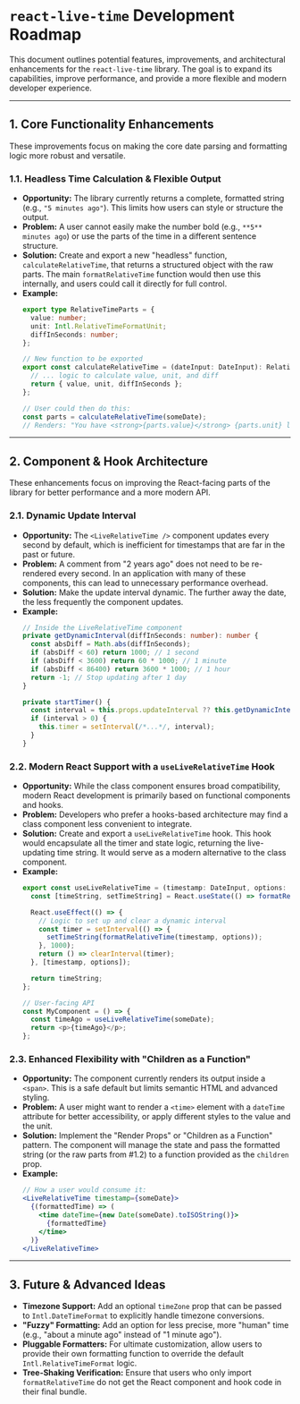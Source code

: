 # `react-live-time` Development Roadmap

This document outlines potential features, improvements, and architectural enhancements for the `react-live-time` library. The goal is to expand its capabilities, improve performance, and provide a more flexible and modern developer experience.

---

## 1. Core Functionality Enhancements

These improvements focus on making the core date parsing and formatting logic more robust and versatile.

### 1.1. Headless Time Calculation & Flexible Output

- **Opportunity:** The library currently returns a complete, formatted string (e.g., `"5 minutes ago"`). This limits how users can style or structure the output.
- **Problem:** A user cannot easily make the number bold (e.g., `**5** minutes ago`) or use the parts of the time in a different sentence structure.
- **Solution:** Create and export a new "headless" function, `calculateRelativeTime`, that returns a structured object with the raw parts. The main `formatRelativeTime` function would then use this internally, and users could call it directly for full control.
- **Example:**
  ```typescript
  export type RelativeTimeParts = {
    value: number;
    unit: Intl.RelativeTimeFormatUnit;
    diffInSeconds: number;
  };

  // New function to be exported
  export const calculateRelativeTime = (dateInput: DateInput): RelativeTimeParts | null => {
    // ... logic to calculate value, unit, and diff
    return { value, unit, diffInSeconds };
  };

  // User could then do this:
  const parts = calculateRelativeTime(someDate);
  // Renders: "You have <strong>{parts.value}</strong> {parts.unit} left."
  ```

---

## 2. Component & Hook Architecture

These enhancements focus on improving the React-facing parts of the library for better performance and a more modern API.

### 2.1. Dynamic Update Interval

- **Opportunity:** The `<LiveRelativeTime />` component updates every second by default, which is inefficient for timestamps that are far in the past or future.
- **Problem:** A comment from "2 years ago" does not need to be re-rendered every second. In an application with many of these components, this can lead to unnecessary performance overhead.
- **Solution:** Make the update interval dynamic. The further away the date, the less frequently the component updates.
- **Example:**
  ```typescript
  // Inside the LiveRelativeTime component
  private getDynamicInterval(diffInSeconds: number): number {
    const absDiff = Math.abs(diffInSeconds);
    if (absDiff < 60) return 1000; // 1 second
    if (absDiff < 3600) return 60 * 1000; // 1 minute
    if (absDiff < 86400) return 3600 * 1000; // 1 hour
    return -1; // Stop updating after 1 day
  }

  private startTimer() {
    const interval = this.props.updateInterval ?? this.getDynamicInterval(/*...*/);
    if (interval > 0) {
      this.timer = setInterval(/*...*/, interval);
    }
  }
  ```

### 2.2. Modern React Support with a `useLiveRelativeTime` Hook

- **Opportunity:** While the class component ensures broad compatibility, modern React development is primarily based on functional components and hooks.
- **Problem:** Developers who prefer a hooks-based architecture may find a class component less convenient to integrate.
- **Solution:** Create and export a `useLiveRelativeTime` hook. This hook would encapsulate all the timer and state logic, returning the live-updating time string. It would serve as a modern alternative to the class component.
- **Example:**
  ```typescript
  export const useLiveRelativeTime = (timestamp: DateInput, options: FormatRelativeTimeOptions = {}) => {
    const [timeString, setTimeString] = React.useState(() => formatRelativeTime(timestamp, options));

    React.useEffect(() => {
      // Logic to set up and clear a dynamic interval
      const timer = setInterval(() => {
        setTimeString(formatRelativeTime(timestamp, options));
      }, 1000);
      return () => clearInterval(timer);
    }, [timestamp, options]);

    return timeString;
  };

  // User-facing API
  const MyComponent = () => {
    const timeAgo = useLiveRelativeTime(someDate);
    return <p>{timeAgo}</p>;
  };
  ```

### 2.3. Enhanced Flexibility with "Children as a Function"

- **Opportunity:** The component currently renders its output inside a `<span>`. This is a safe default but limits semantic HTML and advanced styling.
- **Problem:** A user might want to render a `<time>` element with a `dateTime` attribute for better accessibility, or apply different styles to the value and the unit.
- **Solution:** Implement the "Render Props" or "Children as a Function" pattern. The component will manage the state and pass the formatted string (or the raw parts from #1.2) to a function provided as the `children` prop.
- **Example:**
  ```jsx
  // How a user would consume it:
  <LiveRelativeTime timestamp={someDate}>
    {(formattedTime) => (
      <time dateTime={new Date(someDate).toISOString()}>
        {formattedTime}
      </time>
    )}
  </LiveRelativeTime>
  ```

---

## 3. Future & Advanced Ideas

- **Timezone Support:** Add an optional `timeZone` prop that can be passed to `Intl.DateTimeFormat` to explicitly handle timezone conversions.
- **"Fuzzy" Formatting:** Add an option for less precise, more "human" time (e.g., "about a minute ago" instead of "1 minute ago").
- **Pluggable Formatters:** For ultimate customization, allow users to provide their own formatting function to override the default `Intl.RelativeTimeFormat` logic.
- **Tree-Shaking Verification:** Ensure that users who only import `formatRelativeTime` do not get the React component and hook code in their final bundle.
